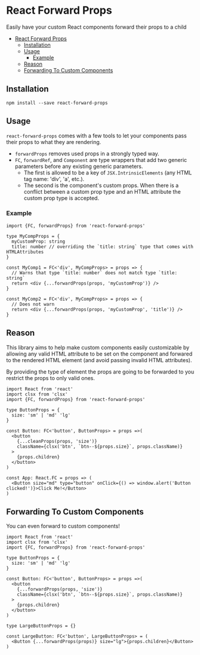 # React Forward Props

Easily have your custom React components forward their props to a child

- [React Forward Props](#react-forward-props)
  - [Installation](#installation)
  - [Usage](#usage)
    - [Example](#example)
  - [Reason](#reason)
  - [Forwarding To Custom Components](#forwarding-to-custom-components)

## Installation

```
npm install --save react-forward-props
```

## Usage

`react-forward-props` comes with a few tools to let your components pass their props to what they are rendering.

- `forwardProps` removes used props in a strongly typed way.
- `FC`, `forwardRef`, and `Component` are type wrappers that add two generic parameters before any existing generic parameters.
  - The first is allowed to be a key of `JSX.IntrinsicElements` (any HTML tag name: 'div', 'a', etc.).
  - The second is the component's custom props. When there is a conflict between a custom prop type and an HTML attribute the custom prop type is accepted.

### Example

```tsx
import {FC, forwardProps} from 'react-forward-props'

type MyCompProps = {
  myCustomProp: string
  title: number // overriding the `title: string` type that comes with HTMLAttributes
}

const MyComp1 = FC<'div', MyCompProps> = props => {
  // Warns that type `title: number` does not match type `title: string`
  return <div {...forwardProps(props, 'myCustomProp')} />
}

const MyComp2 = FC<'div', MyCompProps> = props => {
  // Does not warn
  return <div {...forwardProps(props, 'myCustomProp', 'title')} />
}
```

## Reason

This library aims to help make custom components easily customizable by allowing any valid HTML attribute to be set on the component and forwared to the rendered HTML element (and avoid passing invalid HTML attributes).

By providing the type of element the props are going to be forwarded to you restrict the props to only valid ones.

```tsx
import React from 'react'
import clsx from 'clsx'
import {FC, forwardProps} from 'react-forward-props'

type ButtonProps = {
  size: 'sm' | 'md' 'lg'
}

const Button: FC<'button', ButtonProps> = props =>(
  <button
    {...cleanProps(props, 'size')}
    className={clsx('btn', `btn--${props.size}`, props.className)}
  >
    {props.children}
  </button>
)

const App: React.FC = props => (
  <Button size="md" type="button" onClick={() => window.alert('Button clicked!')}>Click Me!</Button>
)
```

## Forwarding To Custom Components

You can even forward to custom components!

```tsx
import React from 'react'
import clsx from 'clsx'
import {FC, forwardProps} from 'react-forward-props'

type ButtonProps = {
  size: 'sm' | 'md' 'lg'
}

const Button: FC<'button', ButtonProps> = props =>(
  <button
    {...forwardProps(props, 'size')}
    className={clsx('btn', `btn--${props.size}`, props.className)}
  >
    {props.children}
  </button>
)

type LargeButtonProps = {}

const LargeButton: FC<'button', LargeButtonProps> = (
  <Button {...forwardProps(props)} size="lg">{props.children}</Button>
)
```
